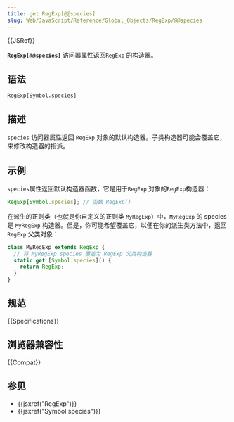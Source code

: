 ```yaml
---
title: get RegExp[@@species]
slug: Web/JavaScript/Reference/Global_Objects/RegExp/@@species
---
```


{{JSRef}}

**`RegExp[@@species]`** 访问器属性返回`RegExp` 的构造器。

## 语法

```plain
RegExp[Symbol.species]
```

## 描述

`species` 访问器属性返回 `RegExp` 对象的默认构造器。子类构造器可能会覆盖它，来修改构造器的指派。

## 示例

`species`属性返回默认构造器函数，它是用于`RegExp` 对象的`RegExp`构造器：

```js
RegExp[Symbol.species]; // 函数 RegExp()
```

在派生的正则类（也就是你自定义的正则类 `MyRegExp`）中，`MyRegExp` 的 species 是 `MyRegExp` 构造器。但是，你可能希望覆盖它，以便在你的派生类方法中，返回 `RegExp` 父类对象：

```js
class MyRegExp extends RegExp {
  // 将 MyRegExp species 覆盖为 RegExp 父类构造器
  static get [Symbol.species]() {
    return RegExp;
  }
}
```

## 规范

{{Specifications}}

## 浏览器兼容性

{{Compat}}

## 参见

- {{jsxref("RegExp")}}
- {{jsxref("Symbol.species")}}

